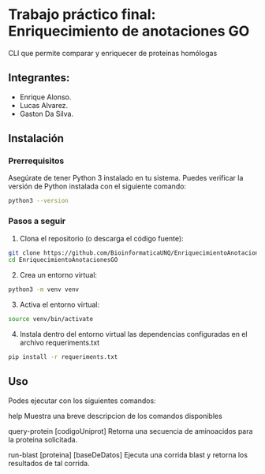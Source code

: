 # Trabajo práctico final: Enriquecimiento de anotaciones GO
CLI que permite comparar y enriquecer de proteínas homólogas

## Integrantes:

* Enrique Alonso.
* Lucas Alvarez.
* Gaston Da Silva.

## Instalación

### Prerrequisitos

Asegúrate de tener Python 3 instalado en tu sistema. Puedes verificar la versión de Python instalada con el siguiente comando:

```sh
python3 --version
```

### Pasos a seguir

1. Clona el repositorio (o descarga el código fuente):

```bash
git clone https://github.com/BioinformaticaUNQ/EnriquecimientoAnotacionesGO.git
cd EnriquecimientoAnotacionesGO
```

2. Crea un entorno virtual:

```bash
python3 -m venv venv  
```

3. Activa el entorno virtual:
```bash
source venv/bin/activate
```

4. Instala dentro del entorno virtual las dependencias configuradas en el archivo requeriments.txt

```bash
pip install -r requeriments.txt
```


## Uso

Podes ejecutar con los siguientes comandos:

help
Muestra una breve descripcion de los comandos disponibles

query-protein [codigoUniprot]
Retorna una secuencia de aminoacidos para la proteina solicitada.

run-blast [proteina] [baseDeDatos] 
Ejecuta una corrida blast y retorna los resultados de tal corrida.